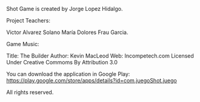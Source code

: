 Shot Game is created by Jorge Lopez Hidalgo. 


Project Teachers:

Victor Alvarez Solano
María Dolores Frau Garcia.



Game Music:

Title: The Builder
Author: Kevin MacLeod
Web: Incompetech.com
Licensed Under Creative Commoms By Attribution 3.0



You can download the application in Google Play: https://play.google.com/store/apps/details?id=com.juegoShot.juego

All rights reserved.
